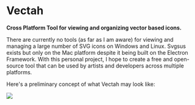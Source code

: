 # Vectah
**Cross Platform Tool for viewing and organizing vector based icons.**

There are currently no tools (as far as I am aware) for viewing and managing a large number of SVG icons on Windows and Linux. Svgsus exists but only on the Mac platform despite it being built on the Electron Framework. With this personal project, I hope to create a free and open-source tool that can be used by artists and developers across multiple platforms.

Here's a preliminary concept of what Vectah may look like:


![](https://i.imgur.com/mmDOYAh.jpg)

